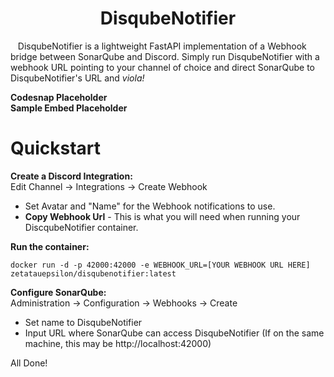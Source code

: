 <h1 align="center">DisqubeNotifier</h1>

&nbsp;&nbsp;&nbsp;DisqubeNotifier is a lightweight FastAPI implementation of a Webhook bridge between SonarQube and Discord. Simply run DisqubeNotifier with a webhook URL pointing to your channel of choice and direct SonarQube to DisqubeNotifier's URL and *viola!*

**Codesnap Placeholder**<br>
**Sample Embed Placeholder**

# Quickstart

**Create a Discord Integration:**<br>
Edit Channel -> Integrations -> Create Webhook
- Set Avatar and "Name" for the Webhook notifications to use.
- **Copy Webhook Url** - This is what you will need when running your DiscqubeNotifier container.

**Run the container:**

```
docker run -d -p 42000:42000 -e WEBHOOK_URL=[YOUR WEBHOOK URL HERE] zetatauepsilon/disqubenotifier:latest
```

**Configure SonarQube:** <br>
Administration -> Configuration -> Webhooks -> Create
- Set name to DisqubeNotifier
- Input URL where SonarQube can access DisqubeNotifier (If on the same machine, this may be http://localhost:42000)

All Done!
